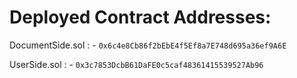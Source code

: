 # Deployed Contract Addresses: 
DocumentSide.sol : - ```0x6c4e8Cb86f2bEbE4f5Ef8a7E748d695a36ef9A6E```



UserSide.sol : - ```0x3c7853DcbB61DaFE0c5caf48361415539527Ab96```
